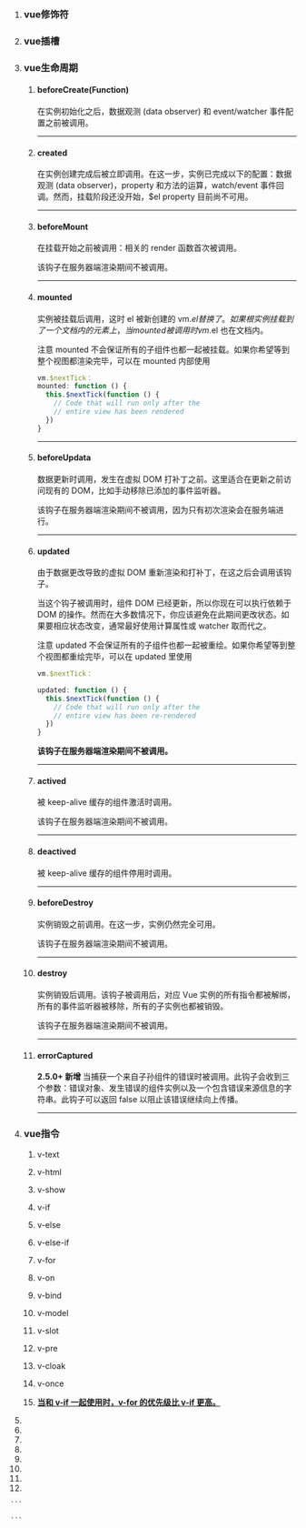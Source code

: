1. ### vue修饰符

   

2. ### vue插槽

   

3. ### vue生命周期

   1. #### beforeCreate(Function)

      在实例初始化之后，数据观测 (data observer) 和 event/watcher 事件配置之前被调用。

      ------

      

   2. #### created

      在实例创建完成后被立即调用。在这一步，实例已完成以下的配置：数据观测 (data observer)，property 和方法的运算，watch/event 事件回调。然而，挂载阶段还没开始，$el property 目前尚不可用。

      ------

      

   3. #### beforeMount

      在挂载开始之前被调用：相关的 render 函数首次被调用。

      该钩子在服务器端渲染期间不被调用。

      ------

      

   4. #### mounted

      实例被挂载后调用，这时 el 被新创建的 vm.$el 替换了。如果根实例挂载到了一个文档内的元素上，当 mounted 被调用时 vm.$el 也在文档内。

      注意 mounted 不会保证所有的子组件也都一起被挂载。如果你希望等到整个视图都渲染完毕，可以在 mounted 内部使用 

      ```js
      vm.$nextTick：
      mounted: function () {
        this.$nextTick(function () {
          // Code that will run only after the
          // entire view has been rendered
        })
      }
      ```

      

      ------

      

   5. #### beforeUpdata

      数据更新时调用，发生在虚拟 DOM 打补丁之前。这里适合在更新之前访问现有的 DOM，比如手动移除已添加的事件监听器。

      该钩子在服务器端渲染期间不被调用，因为只有初次渲染会在服务端进行。

      ------

      

   6. #### updated

      由于数据更改导致的虚拟 DOM 重新渲染和打补丁，在这之后会调用该钩子。

      当这个钩子被调用时，组件 DOM 已经更新，所以你现在可以执行依赖于 DOM 的操作。然而在大多数情况下，你应该避免在此期间更改状态。如果要相应状态改变，通常最好使用计算属性或 watcher 取而代之。

      注意 updated 不会保证所有的子组件也都一起被重绘。如果你希望等到整个视图都重绘完毕，可以在 updated 里使用

      ```js
      vm.$nextTick：
      
      updated: function () {
        this.$nextTick(function () {
          // Code that will run only after the
          // entire view has been re-rendered
        })
      }
      ```

      **该钩子在服务器端渲染期间不被调用。**

      ------

      

   7. #### actived

      被 keep-alive 缓存的组件激活时调用。

      该钩子在服务器端渲染期间不被调用。

      ------

      

   8. #### deactived

      被 keep-alive 缓存的组件停用时调用。

      ------

      

   9. #### beforeDestroy

      实例销毁之前调用。在这一步，实例仍然完全可用。

      该钩子在服务器端渲染期间不被调用。

      ------

      

   10. #### destroy

       实例销毁后调用。该钩子被调用后，对应 Vue 实例的所有指令都被解绑，所有的事件监听器被移除，所有的子实例也都被销毁。

       该钩子在服务器端渲染期间不被调用。

       ------

       

   11. #### errorCaptured

       **2.5.0+ 新增**
       当捕获一个来自子孙组件的错误时被调用。此钩子会收到三个参数：错误对象、发生错误的组件实例以及一个包含错误来源信息的字符串。此钩子可以返回 false 以阻止该错误继续向上传播。

       ------

       

4. ### vue指令

   1. v-text

   2. v-html

   3. v-show

   4. v-if

   5. v-else

   6. v-else-if

   7. v-for

   8. v-on

   9. v-bind

   10. v-model

   11. v-slot

   12. v-pre

   13. v-cloak

   14. v-once

   15. <u>**当和 v-if 一起使用时，v-for 的优先级比 v-if 更高。**</u>

       

5. 

   

   

   

6. 

7. 

8. 

9. 

10. 

11. 

12. 

    ```
    
    ```

    